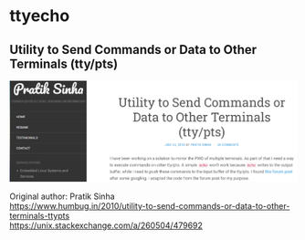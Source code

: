 # ttyecho

## Utility to Send Commands or Data to Other Terminals (tty/pts)
[![](../../docs/ttyecho.png)](https://www.humbug.in/2010/utility-to-send-commands-or-data-to-other-terminals-ttypts)

Original author: Pratik Sinha<br>
https://www.humbug.in/2010/utility-to-send-commands-or-data-to-other-terminals-ttypts<br>
https://unix.stackexchange.com/a/260504/479692
